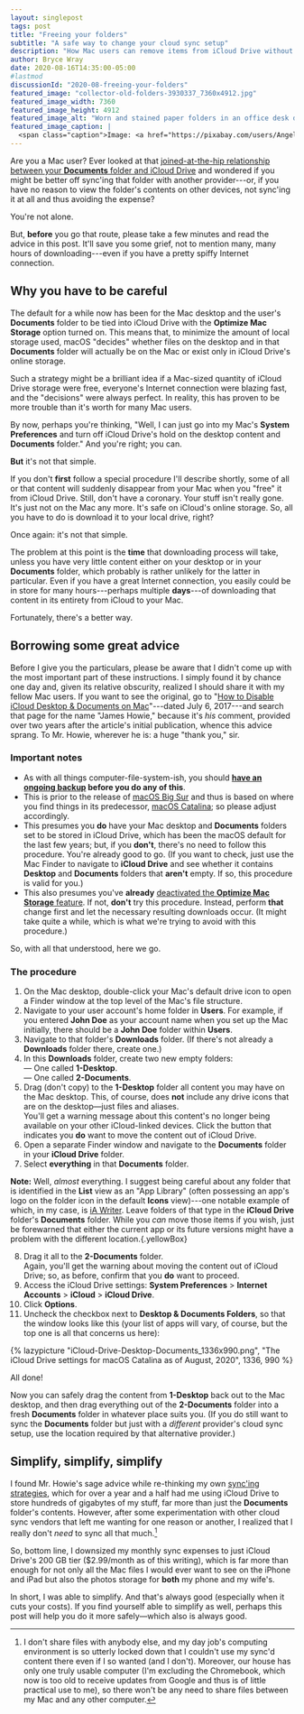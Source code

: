 ```yaml
---
layout: singlepost
tags: post
title: "Freeing your folders"
subtitle: "A safe way to change your cloud sync setup"
description: "How Mac users can remove items from iCloud Drive without seemingly interminable downloads."
author: Bryce Wray
date: 2020-08-16T14:35:00-05:00
#lastmod
discussionId: "2020-08-freeing-your-folders"
featured_image: "collector-old-folders-3930337_7360x4912.jpg"
featured_image_width: 7360
featured_image_height: 4912
featured_image_alt: "Worn and stained paper folders in an office desk drawer"
featured_image_caption: |
  <span class="caption">Image: <a href="https://pixabay.com/users/Angelo_Giordano-753934/?utm_source=link-attribution&amp;utm_medium=referral&amp;utm_campaign=image&amp;utm_content=3930337">Angelo Giordano</a>; <a href="https://pixabay.com/?utm_source=link-attribution&amp;utm_medium=referral&amp;utm_campaign=image&amp;utm_content=3930337">Pixabay</a></span>
---
```


Are you a Mac user? Ever looked at that [joined-at-the-hip relationship between your **Documents** folder and iCloud Drive](https://support.apple.com/en-us/HT206985) and wondered if you might be better off sync'ing that folder with another provider---or, if you have no reason to view the folder's contents on other devices, not sync'ing it at all and thus avoiding the expense?

You're not alone.

But, **before** you go that route, please take a few minutes and read the advice in this post. It'll save you some grief, not to mention many, many hours of downloading---even if you have a pretty spiffy Internet connection.

## Why you have to be careful

The default for a while now has been for the Mac desktop and the user's **Documents** folder to be tied into iCloud Drive with the **Optimize Mac Storage** option turned on. This means that, to minimize the amount of local storage used, macOS "decides" whether files on the desktop and in that **Documents** folder will actually be on the Mac or exist only in iCloud Drive's online storage.

Such a strategy might be a brilliant idea if a Mac-sized quantity of iCloud Drive storage were free, everyone's Internet connection were blazing fast, and the "decisions" were always perfect. In reality, this has proven to be more trouble than it's worth for many Mac users.

By now, perhaps you're thinking, "Well, I can just go into my Mac's **System Preferences** and turn off iCloud Drive's hold on the desktop content and **Documents** folder." And you're right; you can.

**But** it's not that simple.

If you don't **first** follow a special procedure I'll describe shortly, some of all or that content will suddenly  disappear from your Mac when you "free" it from iCloud Drive. Still, don't have a coronary. Your stuff isn't really gone. It's just not on the Mac any more. It's safe on iCloud's online storage. So, all you have to do is download it to your local drive, right?

Once again: it's not that simple.

The problem at this point is the **time** that downloading process will take, unless you have very little content either on your desktop or in your **Documents** folder, which probably is rather unlikely for the latter in particular. Even if you have a great Internet connection, you easily could be in store for many hours---perhaps multiple **days**---of downloading that content in its entirety from iCloud to your Mac.

Fortunately, there's a better way.

## Borrowing some great advice

Before I give you the particulars, please be aware that I didn't come up with the most important part of these instructions. I simply found it by chance one day and, given its relative obscurity, realized I should share it with my fellow Mac users. If you want to see the original, go to "[How to Disable iCloud Desktop &amp; Documents on Mac](https://osxdaily.com/2017/07/06/disable-icloud-desktop-documents-mac/)"---dated July 6, 2017---and search that page for the name "James Howie," because it's *his* comment, provided over two years after the article's initial publication, whence this advice sprang. To Mr. Howie, wherever he is: a huge "thank you," sir.

### Important notes

-  As with all things computer-file-system-ish, you should **[have an ongoing backup](/posts/2019/02/back-up-jack) before you do any of this**.
- This is prior to the release of [macOS Big Sur](https://en.wikipedia.org/wiki/MacOS_Big_Sur) and thus is based on where you find things in its predecessor, [macOS Catalina](https://en.wikipedia.org/wiki/MacOS_Catalina); so please adjust accordingly.
- This presumes you **do** have your Mac desktop and **Documents** folders set to be stored in iCloud Drive, which has been the macOS default for the last few years; but, if you **don't**, there's no need to follow this procedure. You're already good to go. (If you want to check, just use the Mac Finder to navigate to **iCloud Drive** and see whether it contains **Desktop** and **Documents** folders that **aren't** empty. If so, this procedure is valid for you.)
- This also presumes you've **already** [deactivated the **Optimize Mac Storage** feature](https://tidbits.com/2016/11/10/how-to-turn-off-sierras-optimized-storage/). If not, **don't** try this procedure. Instead, perform **that** change first and let the necessary resulting downloads occur. (It might take quite a while, which is what we're trying to avoid with this procedure.)

So, with all that understood, here we go.

### The procedure

1. On the Mac desktop, double-click your Mac's default drive icon to open a Finder window at the top level of the Mac's file structure.
2. Navigate to your user account's home folder in **Users**. For example, if you entered **John Doe** as your account name when you set up the Mac initially, there should be a **John Doe** folder within **Users**.
3. Navigate to that folder's **Downloads** folder. (If there's not already a **Downloads** folder there, create one.)
4. In this **Downloads** folder, create two new empty folders:  
	— One called **1-Desktop**.  
	— One called **2-Documents**.
5. Drag (don't copy) to the **1-Desktop** folder all content you may have on the Mac desktop. This, of course, does **not** include any drive icons that are on the desktop—just files and aliases.  
	You'll get a warning message about this content's no longer being available on your other iCloud-linked devices. Click the button that indicates you **do** want to move the content out of iCloud Drive.
6. Open a separate Finder window and navigate to the **Documents** folder in your **iCloud Drive** folder.
7. Select **everything** in that **Documents** folder.

**Note:** Well, *almost* everything. I suggest being careful about any folder that is identified in the **List** view as an "App Library" (often possessing an app's logo on the folder icon in the default **Icons** view)---one notable example of which, in my case, is [iA Writer](https://ia.net/writer). Leave folders of that type in the **iCloud Drive** folder's **Documents** folder. While you *can* move those items if you wish, just be forewarned that either the current app or its future versions might have a problem with the different location.{.yellowBox}

8. Drag it all to the **2-Documents** folder.  
	Again, you'll get the warning about moving the content out of iCloud Drive; so, as before, confirm that you **do** want to proceed.
9. Access the iCloud Drive settings: **System Preferences** \> **Internet Accounts** \> **iCloud** \> **iCloud Drive**.
10. Click **Options**.
11. Uncheck the checkbox next to **Desktop &amp; Documents Folders**, so that the window looks like this (your list of apps will vary, of course, but the top one is all that concerns us here):

{% lazypicture "iCloud-Drive-Desktop-Documents_1336x990.png", "The iCloud Drive settings for macOS Catalina as of August, 2020", 1336, 990 %}

All done!

Now you can safely drag the content from **1-Desktop** back out to the Mac desktop, and then drag everything out of the **2-Documents** folder into a fresh **Documents** folder in whatever place suits you. (If you do still want to sync the **Documents** folder but just with a *different* provider's cloud sync setup, use the location required by that alternative provider.)

## Simplify, simplify, simplify

I found Mr. Howie's sage advice while re-thinking my own [sync'ing strategies](/posts/2019/02/back-up-jack), which for over a year and a half had me using iCloud Drive to store hundreds of gigabytes of my stuff, far more than just the **Documents** folder's contents. However, after some experimentation with other cloud sync vendors that left me wanting for one reason or another, I realized that I really don't *need* to sync all that much.[^1]

So, bottom line, I downsized my monthly sync expenses to just iCloud Drive's 200 GB tier ($2.99/month as of this writing), which is far more than enough for not only all the Mac files I would ever want to see on the iPhone and iPad but also the photos storage for **both** my phone and my wife's.

In short, I was able to simplify. And that's always good (especially when it cuts your costs). If you find yourself able to simplify as well, perhaps this post will help you do it more safely—which also is always good.

[^1]:	I don't share files with anybody else, and my day job's computing environment is so utterly locked down that I couldn't use my sync'd content there even if I so wanted (and I don't). Moreover, our house has only one truly usable computer (I'm excluding the Chromebook, which now is too old to receive updates from Google and thus is of little practical use to me), so there won't be any need to share files between my Mac and any other computer.